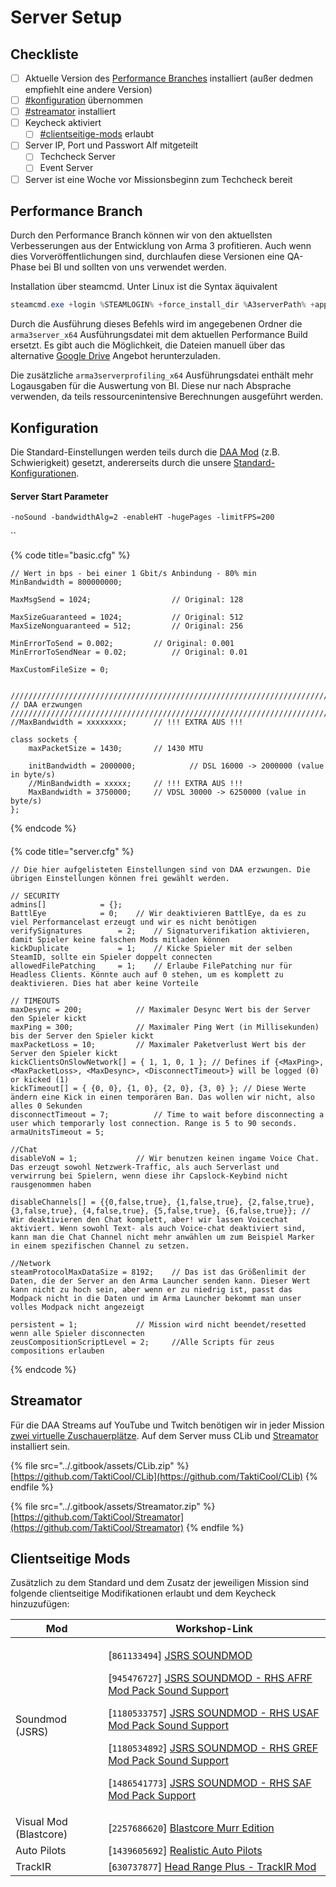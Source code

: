 # Server Setup

## Checkliste

* [ ] Aktuelle Version des [Performance Branches](https://forums.bohemia.net/forums/topic/160288-arma-3-stable-server-208-performance-binary-feedback/) installiert (außer dedmen empfiehlt eine andere Version)
* [ ] [#konfiguration](server-setup.md#konfiguration "mention") übernommen
* [ ] [#streamator](server-setup.md#streamator "mention") installiert
* [ ] Keycheck aktiviert
  * [ ] [#clientseitige-mods](server-setup.md#clientseitige-mods "mention") erlaubt
* [ ] Server IP, Port und Passwort Alf mitgeteilt
  * [ ] Techcheck Server
  * [ ] Event Server
* [ ] Server ist eine Woche vor Missionsbeginn zum Techcheck bereit

## Performance Branch

Durch den Performance Branch können wir von den aktuellsten Verbesserungen aus der Entwicklung von Arma 3 profitieren. Auch wenn dies Vorveröffentlichungen sind, durchlaufen diese Versionen eine QA-Phase bei BI und sollten von uns verwendet werden.

Installation über steamcmd. Unter Linux ist die Syntax äquivalent

```powershell
steamcmd.exe +login %STEAMLOGIN% +force_install_dir %A3serverPath% +app_update 233780 -beta profiling -betapassword CautionSpecialProfilingAndTestingBranchArma3 validate +quit
```

Durch die Ausführung dieses Befehls wird im angegebenen Ordner die `arma3server_x64` Ausführungsdatei mit dem aktuellen Performance Build ersetzt.
Es gibt auch die Möglichkeit, die Dateien manuell über das alternative [Google Drive](https://drive.google.com/drive/folders/15p9j7C2nHUt6NoVfChX4YFuqzFXzblJh) Angebot herunterzuladen.

Die zusätzliche `arma3serverprofiling_x64` Ausführungsdatei enthält mehr Logausgaben für die Auswertung von BI. Diese nur nach Absprache verwenden, da teils ressourcenintensive Berechnungen ausgeführt werden.

## Konfiguration

Die Standard-Einstellungen werden teils durch die [DAA Mod](https://github.com/dedmen/DAAMod/blob/main/settings/cbasettings.sqf) (z.B. Schwierigkeit) gesetzt, andererseits durch die unsere [Standard-Konfigurationen](https://www.deutsche-arma-allianz.de/cloud/index.php/s/jf8M1Sgrk2eQ0vW?path=%2FSettings).

#### Server Start Parameter

`-noSound -bandwidthAlg=2 -enableHT -hugePages -limitFPS=200`

``

{% code title="basic.cfg" %}
```editorconfig
// Wert in bps - bei einer 1 Gbit/s Anbindung - 80% min
MinBandwidth = 800000000;

MaxMsgSend = 1024;          		// Original: 128

MaxSizeGuaranteed = 1024;     		// Original: 512
MaxSizeNonguaranteed = 512;   		// Original: 256

MinErrorToSend = 0.002;			// Original: 0.001
MinErrorToSendNear = 0.02;   		// Original: 0.01

MaxCustomFileSize = 0;


///////////////////////////////////////////////////////////////////////////////
// DAA erzwungen
///////////////////////////////////////////////////////////////////////////////
//MaxBandwidth = xxxxxxxx;		// !!! EXTRA AUS !!!

class sockets {
    maxPacketSize = 1430;		// 1430 MTU
    
    initBandwidth = 2000000;	        // DSL 16000 -> 2000000 (value in byte/s)
    //MinBandwidth = xxxxx;		// !!! EXTRA AUS !!!
    MaxBandwidth = 3750000;		// VDSL 30000 -> 6250000 (value in byte/s)
};
```
{% endcode %}

####

{% code title="server.cfg" %}
```editorconfig
// Die hier aufgelisteten Einstellungen sind von DAA erzwungen. Die übrigen Einstellungen können frei gewählt werden.

// SECURITY
admins[]			= {};
BattlEye			= 0;	// Wir deaktivieren BattlEye, da es zu viel Performancelast erzeugt und wir es nicht benötigen
verifySignatures		= 2;	// Signaturverifikation aktivieren, damit Spieler keine falschen Mods mitladen können
kickDuplicate			= 1;	// Kicke Spieler mit der selben SteamID, sollte ein Spieler doppelt connecten
allowedFilePatching		= 1;	// Erlaube FilePatching nur für Headless Clients. Könnte auch auf 0 stehen, um es komplett zu deaktivieren. Dies hat aber keine Vorteile

// TIMEOUTS
maxDesync = 200;			// Maximaler Desync Wert bis der Server den Spieler kickt
maxPing = 300;				// Maximaler Ping Wert (in Millisekunden) bis der Server den Spieler kickt
maxPacketLoss = 10;			// Maximaler Paketverlust Wert bis der Server den Spieler kickt
kickClientsOnSlowNetwork[] = { 1, 1, 0, 1 }; // Defines if {<MaxPing>, <MaxPacketLoss>, <MaxDesync>, <DisconnectTimeout>} will be logged (0) or kicked (1)
kickTimeout[] = { {0, 0}, {1, 0}, {2, 0}, {3, 0} }; // Diese Werte ändern eine Kick in einen temporären Ban. Das wollen wir nicht, also alles 0 Sekunden
disconnectTimeout = 7;			// Time to wait before disconnecting a user which temporarly lost connection. Range is 5 to 90 seconds.
armaUnitsTimeout = 5;

//Chat
disableVoN = 1;				// Wir benutzen keinen ingame Voice Chat. Das erzeugt sowohl Netzwerk-Traffic, als auch Serverlast und verwirrung bei Spielern, wenn diese ihr Capslock-Keybind nicht rausgenommen haben

disableChannels[] = {{0,false,true}, {1,false,true}, {2,false,true}, {3,false,true}, {4,false,true}, {5,false,true}, {6,false,true}}; // Wir deaktivieren den Chat komplett, aber! wir lassen Voicechat aktiviert. Wenn sowohl Text- als auch Voice-chat deaktiviert sind, kann man die Chat Channel nicht mehr anwählen um zum Beispiel Marker in einem spezifischen Channel zu setzen.

//Network
steamProtocolMaxDataSize = 8192;	// Das ist das Größenlimit der Daten, die der Server an den Arma Launcher senden kann. Dieser Wert kann nicht zu hoch sein, aber wenn er zu niedrig ist, passt das Modpack nicht in die Daten und im Arma Launcher bekommt man unser volles Modpack nicht angezeigt

persistent = 1;				// Mission wird nicht beendet/resetted wenn alle Spieler disconnecten
zeusCompositionScriptLevel = 2;		//Alle Scripts für zeus compositions erlauben
```
{% endcode %}

## Streamator

Für die DAA Streams auf YouTube und Twitch benötigen wir in jeder Mission [zwei virtuelle Zuschauerplätze](https://wiki.tacticalteam.de/de/TTT-QM/Skriptsammlung#streamator). Auf dem Server muss CLib und [Streamator](https://github.com/TaktiCool/Streamator) installiert sein.

{% file src="../.gitbook/assets/CLib.zip" %}
[https://github.com/TaktiCool/CLib](https://github.com/TaktiCool/CLib)
{% endfile %}

{% file src="../.gitbook/assets/Streamator.zip" %}
[https://github.com/TaktiCool/Streamator](https://github.com/TaktiCool/Streamator)
{% endfile %}

## Clientseitige Mods

Zusätzlich zu dem Standard  und dem Zusatz der jeweiligen Mission sind folgende clientseitige Modifikationen erlaubt und dem Keycheck hinzuzufügen:

| Mod                    | Workshop-Link                                                                                                                                                                                                                                                                                                                                                                                                                                                                                                                                                                                                                                                                                                                                                                    |
| ---------------------- | -------------------------------------------------------------------------------------------------------------------------------------------------------------------------------------------------------------------------------------------------------------------------------------------------------------------------------------------------------------------------------------------------------------------------------------------------------------------------------------------------------------------------------------------------------------------------------------------------------------------------------------------------------------------------------------------------------------------------------------------------------------------------------- |
| Soundmod (JSRS)        | <p>[<code>861133494</code>] <a href="https://steamcommunity.com/workshop/filedetails/?id=861133494">JSRS SOUNDMOD</a></p><p>[<code>945476727</code>] <a href="https://steamcommunity.com/sharedfiles/filedetails/?id=945476727">JSRS SOUNDMOD - RHS AFRF Mod Pack Sound Support</a></p><p>[<code>1180533757</code>] <a href="https://steamcommunity.com/sharedfiles/filedetails/?id=1180533757">JSRS SOUNDMOD - RHS USAF Mod Pack Sound Support</a></p><p>[<code>1180534892</code>] <a href="https://steamcommunity.com/sharedfiles/filedetails/?id=1180534892">JSRS SOUNDMOD - RHS GREF Mod Pack Sound Support</a></p><p>[<code>1486541773</code>] <a href="https://steamcommunity.com/sharedfiles/filedetails/?id=1486541773">JSRS SOUNDMOD - RHS SAF Mod Pack Support</a></p> |
| Visual Mod (Blastcore) | \[`2257686620`] [Blastcore Murr Edition](https://steamcommunity.com/sharedfiles/filedetails/?id=2257686620)                                                                                                                                                                                                                                                                                                                                                                                                                                                                                                                                                                                                                                                                      |
| Auto Pilots            | \[`1439605692`] [Realistic Auto Pilots](https://steamcommunity.com/sharedfiles/filedetails/?id=1439605692)                                                                                                                                                                                                                                                                                                                                                                                                                                                                                                                                                                                                                                                                       |
| TrackIR                | \[`630737877`] [Head Range Plus - TrackIR Mod](https://steamcommunity.com/sharedfiles/filedetails/?id=630737877)                                                                                                                                                                                                                                                                                                                                                                                                                                                                                                                                                                                                                                                                 |
